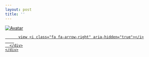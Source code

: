 ```yaml
---
layout: post
title: ''
---
```


<p class="imglist">

<div class="image-container">
  <a href="https://pic.superbed.cn/item/5db1fd6f20cacbf0210ff44f.jpg"  data-fancybox="images">
    <img src="https://pic.superbed.cn/item/5db1fd7020cacbf0210ff463.jpg" alt="Avatar" class="image" />
    <div class="overlay">
      <div class="text">
        
          view <i class="fa fa-arrow-right" aria-hidden="true"></i>
        
      </div>
    </div>
  </a>
</div>








<a href="https://pic.superbed.cn/item/5db1fd6f20cacbf0210ff450.jpg" data-fancybox="images"><img src="" /></a>
<a href="https://pic.superbed.cn/item/5db1fd6f20cacbf0210ff451.jpg" data-fancybox="images"><img src="" /></a>
<a href="https://pic.superbed.cn/item/5db1fd7020cacbf0210ff452.jpg" data-fancybox="images"><img src="" /></a>
<a href="https://pic.superbed.cn/item/5db1fd7020cacbf0210ff453.jpg" data-fancybox="images"><img src="" /></a>
<a href="https://pic.superbed.cn/item/5db1fd7020cacbf0210ff454.jpg" data-fancybox="images"><img src="" /></a>
<a href="https://pic.superbed.cn/item/5db1fd7020cacbf0210ff455.jpg" data-fancybox="images"><img src="" /></a>
<a href="https://pic.superbed.cn/item/5db1fd7020cacbf0210ff456.jpg" data-fancybox="images"><img src="" /></a>
<a href="https://pic.superbed.cn/item/5db1fd7020cacbf0210ff457.jpg" data-fancybox="images"><img src="" /></a>
<a href="https://pic.superbed.cn/item/5db1fd7020cacbf0210ff458.jpg" data-fancybox="images"><img src="" /></a>
<a href="https://pic.superbed.cn/item/5db1fd7020cacbf0210ff459.jpg" data-fancybox="images"><img src="" /></a>
<a href="https://pic.superbed.cn/item/5db1fd7020cacbf0210ff45a.jpg" data-fancybox="images"><img src="" /></a>
<a href="https://pic.superbed.cn/item/5db1fd7020cacbf0210ff45b.jpg" data-fancybox="images"><img src="" /></a>
<a href="https://pic.superbed.cn/item/5db1fd7020cacbf0210ff45c.jpg" data-fancybox="images"><img src="" /></a>
<a href="https://pic.superbed.cn/item/5db1fd7020cacbf0210ff45d.jpg" data-fancybox="images"><img src="" /></a>
<a href="https://pic.superbed.cn/item/5db1fd7020cacbf0210ff45e.jpg" data-fancybox="images"><img src="" /></a>
<a href="https://pic.superbed.cn/item/5db1fd7020cacbf0210ff45f.jpg" data-fancybox="images"><img src="" /></a>
<a href="https://pic.superbed.cn/item/5db1fd7020cacbf0210ff460.jpg" data-fancybox="images"><img src="" /></a>
<a href="https://pic.superbed.cn/item/5db1fd7020cacbf0210ff461.jpg" data-fancybox="images"><img src="" /></a>
<a href="https://pic.superbed.cn/item/5db1fd7020cacbf0210ff462.jpg" data-fancybox="images"><img src="" /></a>
<a href="https://pic.superbed.cn/item/5db1fd7020cacbf0210ff463.jpg" data-fancybox="images"><img src="" /></a>
<a href="https://pic.superbed.cn/item/5db1fd7020cacbf0210ff464.jpg" data-fancybox="images"><img src="" /></a>
<a href="https://pic.superbed.cn/item/5db1fd7020cacbf0210ff465.jpg" data-fancybox="images"><img src="" /></a>
<a href="https://pic.superbed.cn/item/5db1fd7020cacbf0210ff466.jpg" data-fancybox="images"><img src="" /></a>
<a href="https://pic.superbed.cn/item/5db1fd7020cacbf0210ff467.jpg" data-fancybox="images"><img src="" /></a>
<a href="https://pic.superbed.cn/item/5db1fd7020cacbf0210ff468.jpg" data-fancybox="images"><img src="" /></a>
<a href="https://pic.superbed.cn/item/5db1fd7020cacbf0210ff469.jpg" data-fancybox="images"><img src="" /></a>
<a href="https://pic.superbed.cn/item/5db1fd7020cacbf0210ff46a.jpg" data-fancybox="images"><img src="" /></a>
<a href="https://pic.superbed.cn/item/5db1fd7020cacbf0210ff46b.jpg" data-fancybox="images"><img src="" /></a>



</p>
